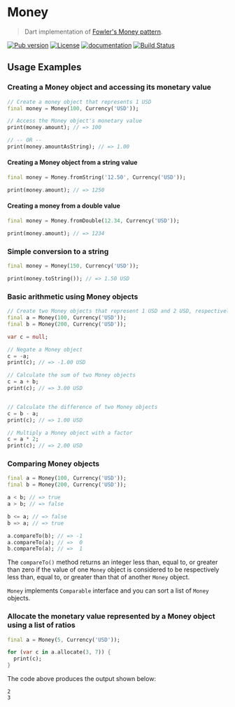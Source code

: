 # Money

> Dart implementation of [Fowler's Money pattern](http://martinfowler.com/eaaCatalog/money.html).

[![Pub version](https://img.shields.io/pub/v/money.svg)](https://pub.dartlang.org/packages/money)
[![License](https://img.shields.io/badge/license-MIT-blue.svg)](https://github.com/LitGroup/money.dart/blob/master/LICENSE)
[![documentation](https://img.shields.io/badge/Documentation-money-blue.svg)](https://www.dartdocs.org/documentation/money/latest/)
[![Build Status](https://travis-ci.org/LitGroup/money.dart.svg?branch=support%2F0.1.x)](https://travis-ci.org/LitGroup/money.dart)


Usage Examples
--------------

### Creating a Money object and accessing its monetary value

```dart
// Create a money object that represents 1 USD
final money = Money(100, Currency('USD'));

// Access the Money object's monetary value
print(money.amount); // => 100

// -- OR --
print(money.amountAsString); // => 1.00
```


#### Creating a Money object from a string value

```dart
final money = Money.fromString('12.50', Currency('USD'));

print(money.amount); // => 1250
```


#### Creating a money from a double value

```dart
final money = Money.fromDouble(12.34, Currency('USD'));

print(money.amount); // => 1234
```


### Simple conversion to a string

```dart
final money = Money(150, Currency('USD'));

print(money.toString()); // => 1.50 USD
```


### Basic arithmetic using Money objects

```dart
// Create two Money objects that represent 1 USD and 2 USD, respectively
final a = Money(100, Currency('USD'));
final b = Money(200, Currency('USD'));

var c = null;

// Negate a Money object
c = -a;
print(c); // => -1.00 USD

// Calculate the sum of two Money objects
c = a + b;
print(c); // => 3.00 USD


// Calculate the difference of two Money objects
c = b - a;
print(c); // => 1.00 USD

// Multiply a Money object with a factor
c = a * 2;
print(c); // => 2.00 USD
```


### Comparing Money objects

```dart
final a = Money(100, Currency('USD'));
final b = Money(200, Currency('USD'));

a < b; // => true
a > b; // => false

b <= a; // => false
b => a; // => true

a.compareTo(b); // => -1
a.compareTo(a); // =>  0
b.compareTo(a); // =>  1
```

The `compareTo()` method returns an integer less than, equal to, or greater than zero if the value of one `Money` object is considered to be respectively less than, equal to, or greater than that of another `Money` object.

`Money` implements `Comparable` interface and you can sort a list of `Money` objects.


### Allocate the monetary value represented by a Money object using a list of ratios

```dart
final a = Money(5, Currency('USD'));

for (var c in a.allocate(3, 7)) {
  print(c);
}
```


The code above produces the output shown below:
```
2
3
```
